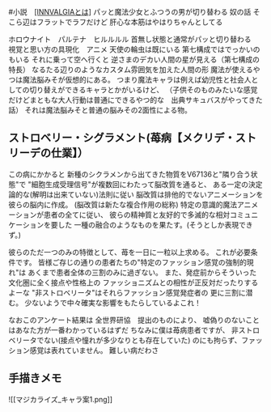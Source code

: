 #小説　[[INNVALGIAとは]](第七構成)
パッと魔法少女とふつうの男が切り替わる
奴の話
そこら辺はフラットでラフだけど
肝心な本筋はやはりちゃんとしてる

ホロウナイト　パルテナ　ヒルルルル
首無し状態と通常がパッと切り替わる　
視覚と思い方の具現化　アニメ
天使の輪虫は既にいる
第七構成ではでっかいのもいる
それに乗って空へ行くと
逆さまのデカい人間の星が見える（第七構成の特長）
なるたる辺りのようなカスタム雰囲気を加えた人間の形
魔法が使えるやつは魔法脳みそが仮想的にある。
つまり魔法キャラは例えば幼児性と社会人としての切り替えができるキャラとかがいるけど、
（子供そのものみたいな感覚だけどまともな大人行動は普通にできるやつ的な　出典サキュバスがやってきた話）
それは魔法脳みそと普通の脳みその2面性による物。

## ストロベリー・シグラメント(苺病【メクリデ・ストリーデの仕業】）

この病にかかると
新種のシクラメンから出てきた物質をV67136と"隣り合う状態"で
"細胞生成受理信号"が複数回にわたって脳改質を通ると、
ある一定の決定論的な(解明は出来ていない)法則に従い
脳改質は排他的でないアニメーションを彼らの脳内に作成。
(脳改質は新たな複合作用の総称)
特定の意識的魔法アニメーションが患者の全てに従い、
彼らの精神質と友好的で多滅的な相対コミュニケーションを要した
一種の融合のようなものを果たす。(そうとしか表現できず。)

彼らのただ一つのみの特徴として、苺を一日に一粒以上求める。
これが必要条件です。
皆様ご存じの通りの患者たちの"特定のファッション感覚の強制的現れ"は
あくまで患者全体の三割のみに過ぎない。
また、発症前からそういった文化圏に全く接点や性格上の
ファッショニズムとの相性が正反対だったりするよーな
"非ストロベリータ"はそれらファッション感覚発症者の
更に三割に潜む。
少ないようで中々確実な影響をもたらしているよこれ！



なおこのアンケート結果は
全世界研協　提出のものにより、
嘘偽りのないことはあなた方が一番わかっているはずだ
ちなみに僕は苺病患者ですが、
非ストロベリータでない(接点や憧れが多少なりとも存在していた)
のにも拘らず、ファッション感覚は表れていません。
難しい病だわさ

## 手描きメモ
![[マジカライズ_キャラ案1.png]]